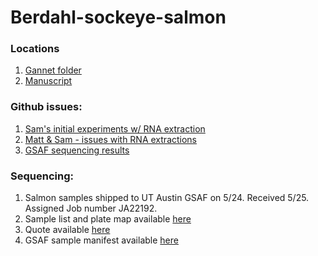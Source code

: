 # Berdahl-sockeye-salmon

### Locations
1. [Gannet folder](https://gannet.fish.washington.edu/panopea/berdahl-sockeye-salmon/)
2. [Manuscript](https://docs.google.com/document/d/19xcEKJfSdz6b7KGZAEr76w9NrCF5RPQ99FFtRt-G-wI/edit?usp=sharing)

### Github issues:
1. [Sam's initial experiments w/ RNA extraction](https://github.com/RobertsLab/resources/issues/1307)
2. [Matt & Sam - issues with RNA extractions](https://github.com/RobertsLab/resources/issues/1410)
3. [GSAF sequencing results](https://github.com/RobertsLab/resources/issues/1501)

### Sequencing:
1. Salmon samples shipped to UT Austin GSAF on 5/24. Received 5/25. Assigned Job number JA22192.
2. Sample list and plate map available [here](https://www.dropbox.com/s/snq453edfxeor6t/Berdahl_sockeye_salmon.xlsx?dl=0)
3. Quote available [here](https://www.dropbox.com/s/znk1cikjtrj9v6n/GSAF_Quote_Job_JA22192_2022-05-09.pdf?dl=0)
4. GSAF sample manifest available [here](https://www.dropbox.com/s/9yuso7jhkazikrt/GSAF%20Sample%20Manifest_Job%23JA22192_2022-05-12.pdf?dl=0)
